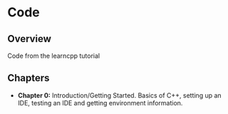 # Code

## Overview
Code from the learncpp tutorial

## Chapters
* **Chapter 0:** Introduction/Getting Started. Basics of C++, setting up an IDE, testing an IDE and getting environment information.
